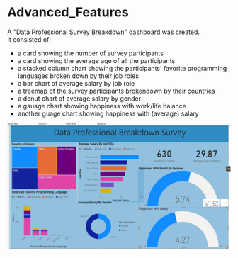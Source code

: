 # Advanced_Features  

A "Data Professional Survey Breakdown" dashboard was created.  
It consisted of:  
- a card showing the number of survey participants  
- a card showing the average age of all the participants  
- a stacked column chart showing the participants' favorite programming languages broken down by their job roles  
- a bar chart of average salary by job role  
- a treemap of the survey participants brokendown by their countries 
- a donut chart of average salary by gender  
- a gauage chart showing happiness with work/life balance  
- another guage chart showing happiness with (average) salary  

![Data Professional Survey Breakdown](/screenshot/dashboard.jpg) 


